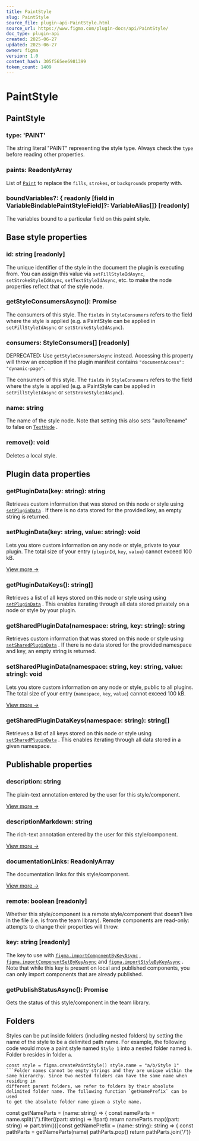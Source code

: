 ```yaml
---
title: PaintStyle
slug: PaintStyle
source_file: plugin-api-PaintStyle.html
source_url: https://www.figma.com/plugin-docs/api/PaintStyle/
doc_type: plugin-api
created: 2025-06-27
updated: 2025-06-27
owner: figma
version: 1.0
content_hash: 305f565ee6981399
token_count: 1409
---
```

# PaintStyle

## PaintStyle

### type: 'PAINT'

The string literal "PAINT" representing the style type. Always check the `type` before reading other properties.

### paints: ReadonlyArray

List of [`Paint`](/plugin-docs/api/Paint/)
 to replace the `fills`, `strokes`, or `backgrounds` property with.

### boundVariables?: { readonly [field in VariableBindablePaintStyleField]?: VariableAlias[]} [readonly]

The variables bound to a particular field on this paint style.

## Base style properties

### id: string [readonly]

The unique identifier of the style in the document the plugin is executing from. You can assign this value via `setFillStyleIdAsync`, `setStrokeStyleIdAsync`, `setTextStyleIdAsync`, etc. to make the node properties reflect that of the style node.

### getStyleConsumersAsync(): Promise

The consumers of this style. The `fields` in `StyleConsumers` refers to the field where the style is applied (e.g. a PaintStyle can be applied in `setFillStyleIdAsync` or `setStrokeStyleIdAsync`).

### consumers: StyleConsumers[] [readonly]

DEPRECATED: Use `getStyleConsumersAsync` instead. Accessing this property will throw an exception if the plugin manifest contains `"documentAccess": "dynamic-page"`.

The consumers of this style. The `fields` in `StyleConsumers` refers to the field where the style is applied (e.g. a PaintStyle can be applied in `setFillStyleIdAsync` or `setStrokeStyleIdAsync`).

### name: string

The name of the style node. Note that setting this also sets "autoRename" to false on [`TextNode`](/plugin-docs/api/TextNode/)
.

### remove(): void

Deletes a local style.

## Plugin data properties

### getPluginData(key: string): string

Retrieves custom information that was stored on this node or style using [`setPluginData`](/plugin-docs/api/properties/nodes-setplugindata/)
. If there is no data stored for the provided key, an empty string is returned.

### setPluginData(key: string, value: string): void

Lets you store custom information on any node or style, private to your plugin. The total size of your entry (`pluginId`, `key`, `value`) cannot exceed 100 kB.

[View more →](/plugin-docs/api/properties/nodes-setplugindata/)

### getPluginDataKeys(): string[]

Retrieves a list of all keys stored on this node or style using using [`setPluginData`](/plugin-docs/api/properties/nodes-setplugindata/)
. This enables iterating through all data stored privately on a node or style by your plugin.

### getSharedPluginData(namespace: string, key: string): string

Retrieves custom information that was stored on this node or style using [`setSharedPluginData`](/plugin-docs/api/properties/nodes-setsharedplugindata/)
. If there is no data stored for the provided namespace and key, an empty string is returned.

### setSharedPluginData(namespace: string, key: string, value: string): void

Lets you store custom information on any node or style, public to all plugins. The total size of your entry (`namespace`, `key`, `value`) cannot exceed 100 kB.

[View more →](/plugin-docs/api/properties/nodes-setsharedplugindata/)

### getSharedPluginDataKeys(namespace: string): string[]

Retrieves a list of all keys stored on this node or style using [`setSharedPluginData`](/plugin-docs/api/properties/nodes-setsharedplugindata/)
. This enables iterating through all data stored in a given namespace.

## Publishable properties

### description: string

The plain-text annotation entered by the user for this style/component.

[View more →](/plugin-docs/api/properties/nodes-description/)

### descriptionMarkdown: string

The rich-text annotation entered by the user for this style/component.

[View more →](/plugin-docs/api/properties/nodes-descriptionmarkdown/)

### documentationLinks: ReadonlyArray

The documentation links for this style/component.

[View more →](/plugin-docs/api/properties/nodes-documentationlinks/)

### remote: boolean [readonly]

Whether this style/component is a remote style/component that doesn't live in the file (i.e. is from the team library). Remote components are read-only: attempts to change their properties will throw.

### key: string [readonly]

The key to use with [`figma.importComponentByKeyAsync`](/plugin-docs/api/figma/#importcomponentbykeyasync)
, [`figma.importComponentSetByKeyAsync`](/plugin-docs/api/figma/#importcomponentsetbykeyasync)
 and [`figma.importStyleByKeyAsync`](/plugin-docs/api/figma/#importstylebykeyasync)
. Note that while this key is present on local and published components, you can only import components that are already published.

### getPublishStatusAsync(): Promise

Gets the status of this style/component in the team library.

## Folders

Styles can be put inside folders (including nested folders) by setting the name of the style to be a delimited path name.
For example, the following code would move a paint style named `Style 1` into a nested folder named `b`. Folder `b` resides in folder `a`. 

```
const style = figma.createPaintStyle() style.name = "a/b/Style 1"
```Folder names cannot be empty strings and they are unique within the same hierarchy. Since two nested folders can have the same name when residing in
different parent folders, we refer to folders by their absolute delimited folder name. The following function `getNamePrefix` can be used
to get the absolute folder name given a style name. 

```
const getNameParts = (name: string) => { const nameParts = name.split('/').filter((part: string) => !!part) return nameParts.map((part: string) => part.trim())}const getNamePrefix = (name: string): string => { const pathParts = getNameParts(name) pathParts.pop() return pathParts.join('/')}
```